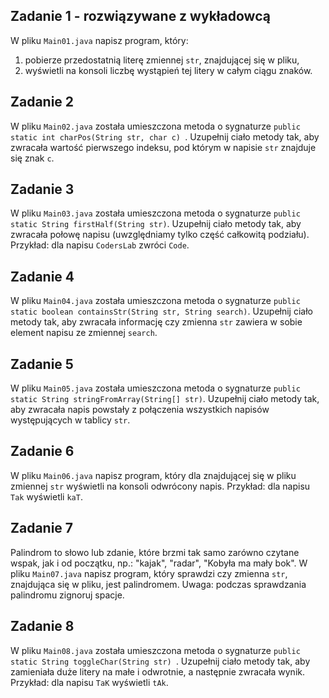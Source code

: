 ## Zadanie 1 - rozwiązywane z wykładowcą

W pliku `Main01.java` napisz program, który:

1. pobierze przedostatnią literę zmiennej `str`, znajdującej się w pliku,
2. wyświetli na konsoli liczbę wystąpień tej litery w całym ciągu znaków.
## Zadanie 2

W pliku `Main02.java` została umieszczona metoda o sygnaturze `public static int charPos(String str, char c) `.
Uzupełnij ciało metody tak, aby zwracała wartość pierwszego indeksu, pod którym w napisie `str` znajduje się znak `c`. 
## Zadanie 3

W pliku `Main03.java` została umieszczona metoda o sygnaturze `public static String firstHalf(String str)`.
Uzupełnij ciało metody tak, aby zwracała połowę napisu (uwzględniamy tylko część całkowitą podziału).
Przykład: dla napisu `CodersLab` zwróci `Code`.
## Zadanie 4

W pliku `Main04.java` została umieszczona metoda o sygnaturze `public static boolean containsStr(String str, String search)`.
Uzupełnij ciało metody tak, aby zwracała informację czy zmienna `str` zawiera w sobie element napisu ze zmiennej `search`.
## Zadanie 5 

W pliku `Main05.java` została umieszczona metoda o sygnaturze `public static String stringFromArray(String[] str)`.
Uzupełnij ciało metody tak, aby zwracała napis powstały z połączenia wszystkich napisów występujących w tablicy `str`.
## Zadanie 6

W pliku `Main06.java` napisz program, który dla znajdującej się w pliku zmiennej `str` wyświetli na konsoli odwrócony napis.
Przykład: dla napisu `Tak` wyświetli `kaT`. 
## Zadanie 7

Palindrom to słowo lub zdanie, które brzmi tak samo zarówno czytane wspak, jak i od początku, np.: "kajak", "radar", "Kobyła ma mały bok".
W pliku `Main07.java` napisz program, który sprawdzi czy zmienna `str`, znajdująca się w pliku, jest palindromem.
Uwaga: podczas sprawdzania palindromu zignoruj spacje.
## Zadanie 8

W pliku `Main08.java` została umieszczona metoda o sygnaturze `public static String toggleChar(String str) `.
Uzupełnij ciało metody tak, aby zamieniała duże litery na małe i odwrotnie, a następnie zwracała wynik. 
Przykład: dla napisu `TaK` wyświetli `tAk`. 
